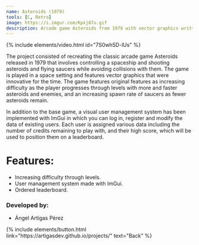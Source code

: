 ```yaml
---
name: Asteroids (1979)
tools: [C, Retro]
image: https://i.imgur.com/Kpxj87u.gif
description: Arcade game Asteroids from 1979 with vector graphics written in C.
---
```


{% include elements/video.html id="7S0wh5D-lUs" %}

The project consisted of recreating the classic arcade game Asteroids released in 1979 that involves controlling a spaceship and shooting asteroids and flying saucers while avoiding collisions with them. The game is played in a space setting and features vector graphics that were innovative for the time. The game features original features as increasing difficulty as the player progresses through levels with more and faster asteroids and enemies, and an increasing spawn rate of saucers as fewer asteroids remain.

In addition to the base game, a visual user management system has been implemented with ImGui in which you can log in, register and modify the data of existing users. Each user is assigned various data including the number of credits remaining to play with, and their high score, which will be used to position them on a leaderboard.

# Features:
- Increasing difficulty through levels.
- User management system made with ImGui.
- Ordered leaderboard.


### Developed by: 
- Ángel Artigas Pérez

<p class="text-center">
{% include elements/button.html link="https://artigasdev.github.io/projects/" text="Back" %}
</p>